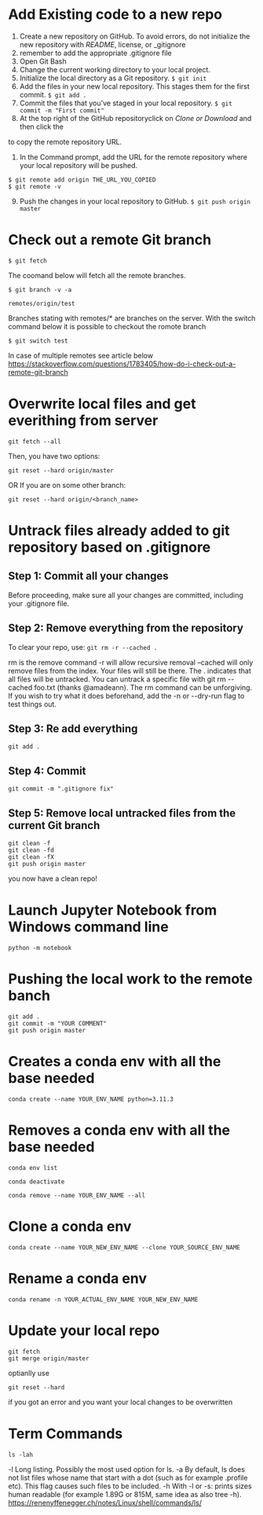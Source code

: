 Add Existing code to a new repo
===== 


1. Create a new repository on GitHub. To avoid errors, do not initialize the new repository with _README_, license, or _gitignore
1. remember to add the appropriate .gitignore file
1. Open Git Bash
1. Change the current working directory to your local project.
1. Initialize the local directory as a Git repository.
 `$ git init`
1. Add the files in your new local repository. This stages them for the first commit.
`$ git add .`
1. Commit the files that you've staged in your local repository.
`$ git commit -m "First commit"`
1. At the top right of the GitHub repositoryclick on _Clone or Download_ and then click the 

to copy the remote repository URL.

1. In the Command prompt, add the URL for the remote repository where your local repository will be pushed.
```
$ git remote add origin THE_URL_YOU_COPIED
$ git remote -v
```
9. Push the changes in your local repository to GitHub.
`$ git push origin master`

Check out a remote Git branch
===== 


```
$ git fetch
```

The coomand below will fetch all the remote branches. 
```
$ git branch -v -a

remotes/origin/test
```

Branches stating with remotes/* are branches on the server. 
With the switch command below it is possible to checkout the romote branch

```
$ git switch test
```

In case of multiple remotes see article below https://stackoverflow.com/questions/1783405/how-do-i-check-out-a-remote-git-branch

Overwrite local files and get everithing from server
==
`git fetch --all`

Then, you have two options:

`git reset --hard origin/master`

OR If you are on some other branch:

`git reset --hard origin/<branch_name>`

Untrack files already added to git repository based on .gitignore
==

Step 1: Commit all your changes
-
Before proceeding, make sure all your changes are committed, including your .gitignore file.

Step 2: Remove everything from the repository
-
To clear your repo, use:
`git rm -r --cached .`

rm is the remove command
-r will allow recursive removal
–cached will only remove files from the index. Your files will still be there.
The . indicates that all files will be untracked. You can untrack a specific file with git rm --cached foo.txt (thanks @amadeann).
The rm command can be unforgiving. If you wish to try what it does beforehand, add the -n or --dry-run flag to test things out.

Step 3: Re add everything
- 
`git add .`

Step 4: Commit
-

`git commit -m ".gitignore fix"`

Step 5: Remove local untracked files from the current Git branch
-

```
git clean -f
git clean -fd
git clean -fX
git push origin master
```


you now have a clean repo!
 
Launch Jupyter Notebook from Windows command line
===== 
```python -m notebook```

Pushing the local work to the remote banch
===== 
```
git add .
git commit -m "YOUR COMMENT"
git push origin master
```


Creates a conda env with all the base needed
===== 
```
conda create --name YOUR_ENV_NAME python=3.11.3
```


Removes a conda env with all the base needed
=====
```
conda env list
```
```
conda deactivate
```
```
conda remove --name YOUR_ENV_NAME --all
```
Clone a conda env 
=====
```
conda create --name YOUR_NEW_ENV_NAME --clone YOUR_SOURCE_ENV_NAME
```

Rename a conda env 
=====
```
conda rename -n YOUR_ACTUAL_ENV_NAME YOUR_NEW_ENV_NAME
```



Update your local repo
===== 
```
git fetch
git merge origin/master
```
optianlly use 
```
git reset --hard
```
if you got an error and you want your local changes to be overwritten

Term Commands
===== 


```
ls -lah
```
-l
Long listing. Possibly the most used option for ls.
-a
	By default, ls does not list files whose name that start with a dot (such as for example .profile etc). This flag causes such files to be included.
-h
With -l or -s: prints sizes human readable (for example 1.89G or 815M, same idea as also tree -h).
https://renenyffenegger.ch/notes/Linux/shell/commands/ls/


